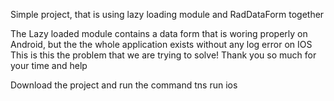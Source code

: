 Simple project, that is using lazy loading module and RadDataForm together

The Lazy loaded module contains a data form that is woring properly on Android, but the the whole application exists without any log error on IOS 
This is this the problem that we are trying to solve!
Thank you so much for your time and help

Download the project and run the command 
tns run ios